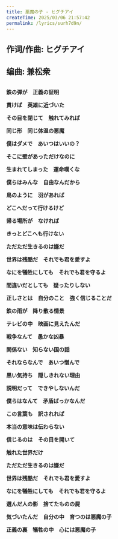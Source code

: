 ```yaml
---
title: 悪魔の子 - ヒグチアイ
createTime: 2025/03/06 21:57:42
permalink: /lyrics/surh7d9n/
---
```

## 作词/作曲: ヒグチアイ

## 编曲: 兼松衆

## 

**鉄の弾が　正義の証明**

**貫けば　英雄に近づいた**

**その目を閉じて　触れてみれば**

**同じ形　同じ体温の悪魔**

**僕はダメで　あいつはいいの？**

**そこに壁があっただけなのに**

**生まれてしまった　運命嘆くな**

**僕らはみんな　自由なんだから**

**鳥のように　羽があれば**

**どこへだって行けるけど**

**帰る場所が　なければ**

**きっとどこへも行けない**

**ただただ生きるのは嫌だ**

**世界は残酷だ　それでも君を愛すよ**

**なにを犠牲にしても　それでも君を守るよ**

**間違いだとしても　疑ったりしない**

**正しさとは　自分のこと　強く信じることだ**

**鉄の雨が　降り散る情景**

**テレビの中　映画に見えたんだ**

**戦争なんて　愚かな凶暴**

**関係ない　知らない国の話**

**それならなんで　あいつ憎んで**

**黒い気持ち　隠しきれない理由**

**説明だって　できやしないんだ**

**僕らはなんて　矛盾ばっかなんだ**

**この言葉も　訳されれば**

**本当の意味は伝わらない**

**信じるのは　その目を開いて**

**触れた世界だけ**

**ただただ生きるのは嫌だ**

**世界は残酷だ　それでも君を愛すよ**

**なにを犠牲にしても　それでも君を守るよ**

**選んだ人の影　捨てたものの屍**

**気づいたんだ　自分の中　育つのは悪魔の子**

**正義の裏　犠牲の中　心には悪魔の子**
